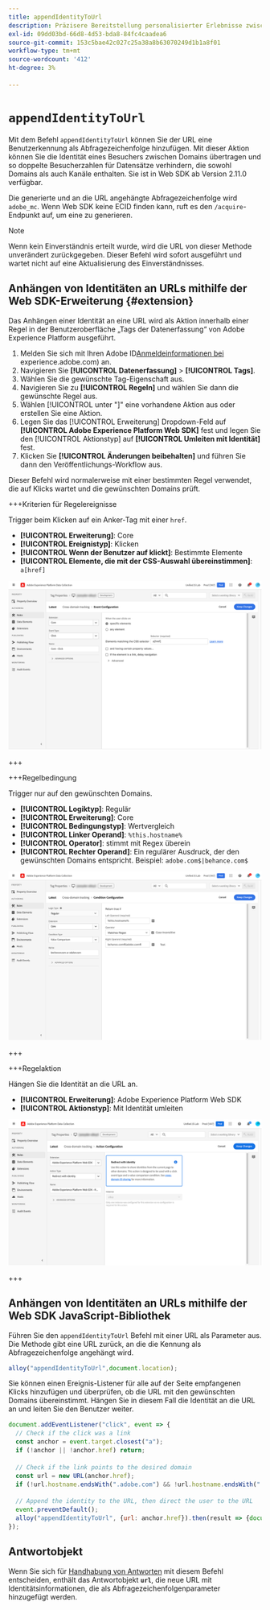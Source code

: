 ```yaml
---
title: appendIdentityToUrl
description: Präzisere Bereitstellung personalisierter Erlebnisse zwischen Apps, im Web und über Domains hinweg.
exl-id: 09dd03bd-66d8-4d53-bda8-84fc4caadea6
source-git-commit: 153c5bae42c027c25a38a8b63070249d1b1a8f01
workflow-type: tm+mt
source-wordcount: '412'
ht-degree: 3%

---
```


# `appendIdentityToUrl`

Mit dem Befehl `appendIdentityToUrl` können Sie der URL eine Benutzerkennung als Abfragezeichenfolge hinzufügen. Mit dieser Aktion können Sie die Identität eines Besuchers zwischen Domains übertragen und so doppelte Besucherzahlen für Datensätze verhindern, die sowohl Domains als auch Kanäle enthalten. Sie ist in Web SDK ab Version 2.11.0 verfügbar.

Die generierte und an die URL angehängte Abfragezeichenfolge wird `adobe_mc`. Wenn Web SDK keine ECID finden kann, ruft es den `/acquire`-Endpunkt auf, um eine zu generieren.

>[!NOTE]
>
>Wenn kein Einverständnis erteilt wurde, wird die URL von dieser Methode unverändert zurückgegeben. Dieser Befehl wird sofort ausgeführt und wartet nicht auf eine Aktualisierung des Einverständnisses.

## Anhängen von Identitäten an URLs mithilfe der Web SDK-Erweiterung {#extension}

Das Anhängen einer Identität an eine URL wird als Aktion innerhalb einer Regel in der Benutzeroberfläche „Tags der Datenerfassung“ von Adobe Experience Platform ausgeführt.

1. Melden Sie sich mit Ihren Adobe ID[Anmeldeinformationen bei ](https://experience.adobe.com)experience.adobe.com) an.
1. Navigieren Sie **[!UICONTROL Datenerfassung]** > **[!UICONTROL Tags]**.
1. Wählen Sie die gewünschte Tag-Eigenschaft aus.
1. Navigieren Sie zu **[!UICONTROL Regeln]** und wählen Sie dann die gewünschte Regel aus.
1. Wählen [!UICONTROL  unter &quot;]&quot; eine vorhandene Aktion aus oder erstellen Sie eine Aktion.
1. Legen Sie das [!UICONTROL Erweiterung] Dropdown-Feld auf **[!UICONTROL Adobe Experience Platform Web SDK]** fest und legen Sie den [!UICONTROL Aktionstyp] auf **[!UICONTROL Umleiten mit Identität]** fest.
1. Klicken Sie **[!UICONTROL Änderungen beibehalten]** und führen Sie dann den Veröffentlichungs-Workflow aus.

Dieser Befehl wird normalerweise mit einer bestimmten Regel verwendet, die auf Klicks wartet und die gewünschten Domains prüft.

+++Kriterien für Regelereignisse

Trigger beim Klicken auf ein Anker-Tag mit einer `href`.

* **[!UICONTROL Erweiterung]**: Core
* **[!UICONTROL Ereignistyp]**: Klicken
* **[!UICONTROL Wenn der Benutzer auf klickt]**: Bestimmte Elemente
* **[!UICONTROL Elemente, die mit der CSS-Auswahl übereinstimmen]**: `a[href]`

![Regelereignis](../assets/id-sharing-event-configuration.png)

+++

+++Regelbedingung

Trigger nur auf den gewünschten Domains.

* **[!UICONTROL Logiktyp]**: Regulär
* **[!UICONTROL Erweiterung]**: Core
* **[!UICONTROL Bedingungstyp]**: Wertvergleich
* **[!UICONTROL Linker Operand]**: `%this.hostname%`
* **[!UICONTROL Operator]**: stimmt mit Regex überein
* **[!UICONTROL Rechter Operand]**: Ein regulärer Ausdruck, der den gewünschten Domains entspricht. Beispiel: `adobe.com$|behance.com$`

![Regelbedingung](../assets/id-sharing-condition-configuration.png)

+++

+++Regelaktion

Hängen Sie die Identität an die URL an.

* **[!UICONTROL Erweiterung]**: Adobe Experience Platform Web SDK
* **[!UICONTROL Aktionstyp]**: Mit Identität umleiten

![Regelaktion](../assets/id-sharing-action-configuration.png)

+++

## Anhängen von Identitäten an URLs mithilfe der Web SDK JavaScript-Bibliothek

Führen Sie den `appendIdentityToUrl` Befehl mit einer URL als Parameter aus. Die Methode gibt eine URL zurück, an die die Kennung als Abfragezeichenfolge angehängt wird.

```js
alloy("appendIdentityToUrl",document.location);
```

Sie können einen Ereignis-Listener für alle auf der Seite empfangenen Klicks hinzufügen und überprüfen, ob die URL mit den gewünschten Domains übereinstimmt. Hängen Sie in diesem Fall die Identität an die URL an und leiten Sie den Benutzer weiter.

```js
document.addEventListener("click", event => {
  // Check if the click was a link
  const anchor = event.target.closest("a");
  if (!anchor || !anchor.href) return;

  // Check if the link points to the desired domain
  const url = new URL(anchor.href);
  if (!url.hostname.endsWith(".adobe.com") && !url.hostname.endsWith(".behance.com")) return;

  // Append the identity to the URL, then direct the user to the URL
  event.preventDefault();
  alloy("appendIdentityToUrl", {url: anchor.href}).then(result => {document.location = result.url;});
});
```

## Antwortobjekt

Wenn Sie sich für [Handhabung von Antworten](command-responses.md) mit diesem Befehl entscheiden, enthält das Antwortobjekt **`url`**, die neue URL mit Identitätsinformationen, die als Abfragezeichenfolgenparameter hinzugefügt werden.
